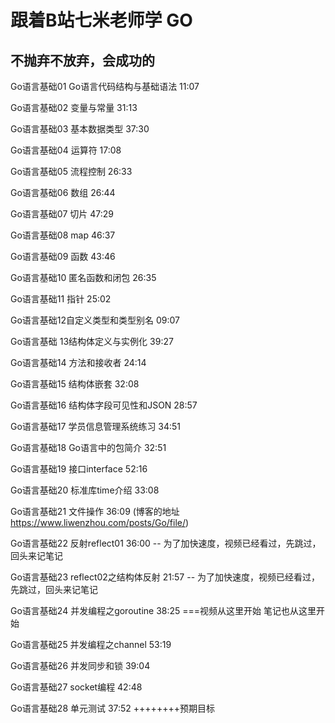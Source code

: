 # 跟着B站七米老师学 GO 
## 不抛弃不放弃，会成功的

Go语言基础01 Go语言代码结构与基础语法 11:07

Go语言基础02 变量与常量 31:13

Go语言基础03 基本数据类型 37:30

Go语言基础04 运算符 17:08

Go语言基础05 流程控制 26:33

Go语言基础06 数组 26:44

Go语言基础07 切片 47:29   

Go语言基础08 map 46:37  

Go语言基础09 函数 43:46   

Go语言基础10 匿名函数和闭包 26:35    

Go语言基础11 指针 25:02   

Go语言基础12自定义类型和类型别名 09:07

Go语言基础 13结构体定义与实例化 39:27    

Go语言基础14 方法和接收者 24:14

Go语言基础15 结构体嵌套 32:08

Go语言基础16 结构体字段可见性和JSON 28:57   

Go语言基础17 学员信息管理系统练习 34:51  

Go语言基础18 Go语言中的包简介 32:51

Go语言基础19 接口interface 52:16        

Go语言基础20 标准库time介绍 33:08             

Go语言基础21 文件操作 36:09  (博客的地址 https://www.liwenzhou.com/posts/Go/file/)

Go语言基础22 反射reflect01 36:00              -- 为了加快速度，视频已经看过，先跳过，回头来记笔记

Go语言基础23 reflect02之结构体反射 21:57        -- 为了加快速度，视频已经看过，先跳过，回头来记笔记

Go语言基础24 并发编程之goroutine 38:25       ===视频从这里开始  笔记也从这里开始

Go语言基础25 并发编程之channel 53:19

Go语言基础26 并发同步和锁 39:04

Go语言基础27 socket编程 42:48

Go语言基础28 单元测试 37:52         ++++++++预期目标